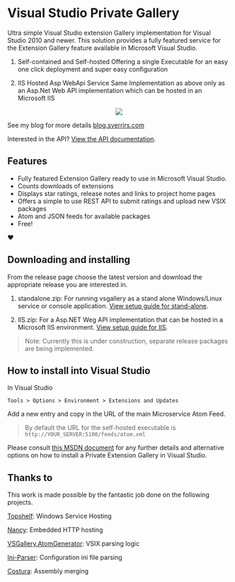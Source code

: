 # Visual Studio Private Gallery

Ultra simple Visual Studio extension Gallery implementation for Visual Studio 2010 and newer. 
This solution provides a fully featured service for the Extension Gallery feature available in Microsoft Visual Studio.

1. Self-contained and Self-hosted 
Offering a single Executable for an easy one click deployment and super easy configuration 

2. IIS Hosted Asp WebApi Service
Same Implementation as above only as an Asp.Net Web API implementation which can be hosted in an Microsoft IIS 

<p align="center">
  <img src="https://raw.githubusercontent.com/sverrirs/vsgallery/master/img/extension-manager-01.png" />
</p>

See my blog for more details [blog.sverrirs.com](https://blog.sverrirs.com/2017/05/vs-selfhosted-extension-gallery.html)

Interested in the API? [View the API documentation](API.md).

## Features

* Fully featured Extension Gallery ready to use in Microsoft Visual Studio. 
* Counts downloads of extensions
* Displays star ratings, release notes and links to project home pages
* Offers a simple to use REST API to submit ratings and upload new VSIX packages
* Atom and JSON feeds for available packages
* Free!

:heart:

## Downloading and installing

From the release page choose the latest version and download the appropriate release you are interested in.

1. standalone.zip: For running vsgallery as a stand alone Windows/Linux service or console application. [View setup guide for stand-alone](SETUP%20StandAlone.md).

2. IIS.zip: For a Asp.NET Weg API implementation that can be hosted in a Microsoft IIS environment. [View setup guide for IIS](SETUP%20IIS.md).

> Note: Currently this is under construction, separate release packages are being implemented.

## How to install into Visual Studio

In Visual Studio

```
Tools > Options > Environment > Extensions and Updates
```

Add a new entry and copy in the URL of the main Microservice Atom Feed.

> By default the URL for the self-hosted executable is `http://YOUR_SERVER:5100/feeds/atom.xml`

Please consult [this MSDN document](https://msdn.microsoft.com/en-us/library/hh266746.aspx) for any further details and alternative options on how to install a Private Extension Gallery in Visual Studio.

## Thanks to

This work is made possible by the fantastic job done on the following projects.

[Topshelf](https://github.com/Topshelf/Topshelf): Windows Service Hosting

[Nancy](https://github.com/NancyFx/Nancy): Embedded HTTP hosting

[VSGallery.AtomGenerator](https://github.com/garrettpauls/VSGallery.AtomGenerator): VSIX parsing logic

[Ini-Parser](https://github.com/rickyah/ini-parser): Configuration ini file parsing

[Costura](https://github.com/Fody/Costura/): Assembly merging
